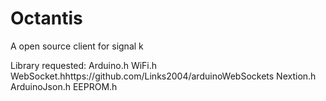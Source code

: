 # Octantis
A open source client for signal k

Library requested: 
Arduino.h 
WiFi.h 
WebSocket.hhttps://github.com/Links2004/arduinoWebSockets
Nextion.h
ArduinoJson.h
EEPROM.h
